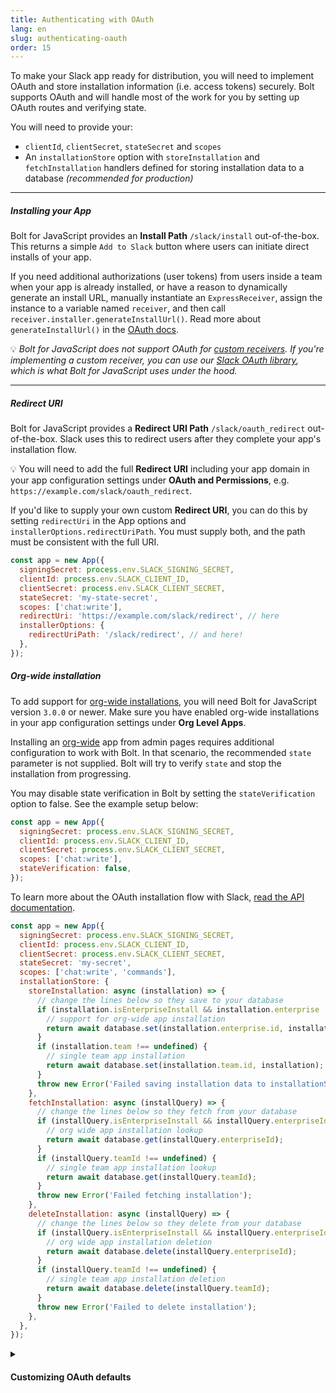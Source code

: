 ```yaml
---
title: Authenticating with OAuth
lang: en
slug: authenticating-oauth
order: 15
---
```


<div class="section-content">
To make your Slack app ready for distribution, you will need to implement OAuth and store installation information (i.e. access tokens) securely. Bolt supports OAuth and will handle most of the work for you by setting up OAuth routes and verifying state. 

You will need to provide your:
* `clientId`, `clientSecret`, `stateSecret` and `scopes`
* An `installationStore` option with `storeInstallation` and `fetchInstallation` handlers defined for storing installation data to a database *(recommended for production)*

---

##### Installing your App
Bolt for JavaScript provides an **Install Path** `/slack/install` out-of-the-box. This returns a simple `Add to Slack` button where users can initiate direct installs of your app. 

If you need additional authorizations (user tokens) from users inside a team when your app is already installed, or have a reason to dynamically generate an install URL, manually instantiate an `ExpressReceiver`, assign the instance to a variable named `receiver`, and then call `receiver.installer.generateInstallUrl()`. Read more about `generateInstallUrl()` in the [OAuth docs](https://slack.dev/node-slack-sdk/oauth#generating-an-installation-url).


💡 *Bolt for JavaScript does not support OAuth for [custom receivers](#receiver). If you're implementing a custom receiver, you can use our [Slack OAuth library](https://slack.dev/node-slack-sdk/oauth#slack-oauth), which is what Bolt for JavaScript uses under the hood.*


---
##### Redirect URI
Bolt for JavaScript provides a **Redirect URI Path** `/slack/oauth_redirect` out-of-the-box. Slack uses this to redirect users after they complete your app's installation flow. 

💡 You will need to add the full **Redirect URI** including your app domain in your app configuration settings under **OAuth and Permissions**, e.g. `https://example.com/slack/oauth_redirect`. 

If you'd like to supply your own custom **Redirect URI**, you can do this by setting `redirectUri` in the App options and `installerOptions.redirectUriPath`. You must supply both, and the path must be consistent with the full URI.

```javascript
const app = new App({
  signingSecret: process.env.SLACK_SIGNING_SECRET,
  clientId: process.env.SLACK_CLIENT_ID,
  clientSecret: process.env.SLACK_CLIENT_SECRET,
  stateSecret: 'my-state-secret',
  scopes: ['chat:write'],
  redirectUri: 'https://example.com/slack/redirect', // here
  installerOptions: {
    redirectUriPath: '/slack/redirect', // and here!
  },
});
```
##### Org-wide installation
To add support for [org-wide installations](https://api.slack.com/enterprise/apps), you will need Bolt for JavaScript version `3.0.0` or newer. Make sure you have enabled org-wide installations in your app configuration settings under **Org Level Apps**.

Installing an [org-wide](https://api.slack.com/enterprise/apps) app from admin pages requires additional configuration to work with Bolt. In that scenario, the recommended `state` parameter is not supplied. Bolt will try to verify `state` and stop the installation from progressing. 

You may disable state verification in Bolt by setting the `stateVerification` option to false. See the example setup below:


```javascript
const app = new App({
  signingSecret: process.env.SLACK_SIGNING_SECRET,
  clientId: process.env.SLACK_CLIENT_ID,
  clientSecret: process.env.SLACK_CLIENT_SECRET,
  scopes: ['chat:write'],
  stateVerification: false,
});
```

To learn more about the OAuth installation flow with Slack, [read the API documentation](https://api.slack.com/authentication/oauth-v2).

</div>

```javascript
const app = new App({
  signingSecret: process.env.SLACK_SIGNING_SECRET,
  clientId: process.env.SLACK_CLIENT_ID,
  clientSecret: process.env.SLACK_CLIENT_SECRET,
  stateSecret: 'my-secret',
  scopes: ['chat:write', 'commands'],
  installationStore: {
    storeInstallation: async (installation) => {
      // change the lines below so they save to your database
      if (installation.isEnterpriseInstall && installation.enterprise !== undefined) {
        // support for org-wide app installation
        return await database.set(installation.enterprise.id, installation);
      }
      if (installation.team !== undefined) {
        // single team app installation
        return await database.set(installation.team.id, installation);
      }
      throw new Error('Failed saving installation data to installationStore');
    },
    fetchInstallation: async (installQuery) => {
      // change the lines below so they fetch from your database
      if (installQuery.isEnterpriseInstall && installQuery.enterpriseId !== undefined) {
        // org wide app installation lookup
        return await database.get(installQuery.enterpriseId);
      }
      if (installQuery.teamId !== undefined) {
        // single team app installation lookup
        return await database.get(installQuery.teamId);
      }
      throw new Error('Failed fetching installation');
    },
    deleteInstallation: async (installQuery) => {
      // change the lines below so they delete from your database
      if (installQuery.isEnterpriseInstall && installQuery.enterpriseId !== undefined) {
        // org wide app installation deletion
        return await database.delete(installQuery.enterpriseId);
      }
      if (installQuery.teamId !== undefined) {
        // single team app installation deletion
        return await database.delete(installQuery.teamId);
      }
      throw new Error('Failed to delete installation');
    },
  },
});
```

<details class="secondary-wrapper">
<summary class="section-head" markdown="0">
<h4 class="section-head">Customizing OAuth defaults</h4>
</summary>

<div class="secondary-content" markdown="0">
We provide several options for customizing default OAuth using the `installerOptions` object, which can be passed in during the initialization of `App`. You can override the following:

- `authVersion`: Used to toggle between new Slack Apps and Classic Slack Apps
- `metadata`: Used to pass around session related information
- `installPath`: Override default path for "Add to Slack" button
- `redirectUriPath`: This relative path must match the `redirectUri` provided in the App options 
- `callbackOptions`: Provide custom success and failure pages at the end of the OAuth flow
- `stateStore`: Provide a custom state store instead of using the built in `ClearStateStore`

</div>

```javascript
const app = new App({
  signingSecret: process.env.SLACK_SIGNING_SECRET,
  clientId: process.env.SLACK_CLIENT_ID,
  clientSecret: process.env.SLACK_CLIENT_SECRET,
  scopes: ['channels:read', 'groups:read', 'channels:manage', 'chat:write', 'incoming-webhook'],
  installerOptions: {
      authVersion: 'v1', // default  is 'v2', 'v1' is used for classic slack apps
      metadata: 'some session data',
      installPath: '/slack/installApp',
      redirectUriPath: '/slack/redirect',
      callbackOptions: {
        success: (installation, installOptions, req, res) => {
          // Do custom success logic here
          res.send('successful!');
        }, 
        failure: (error, installOptions , req, res) => {
          // Do custom failure logic here
          res.send('failure');
        }
      },
      stateStore: {
        // Do not need to provide a `stateSecret` when passing in a stateStore
        // generateStateParam's first argument is the entire InstallUrlOptions object which was passed into generateInstallUrl method
        // the second argument is a date object
        // the method is expected to return a string representing the state
        generateStateParam: async (installUrlOptions, date) => {
          // generate a random string to use as state in the URL
          const randomState = randomStringGenerator();
          // save installOptions to cache/db
          await myDB.set(randomState, installUrlOptions);
          // return a state string that references saved options in DB
          return randomState;
        },
        // verifyStateParam's first argument is a date object and the second argument is a string representing the state
        // verifyStateParam is expected to return an object representing installUrlOptions
        verifyStateParam:  async (date, state) => {
          // fetch saved installOptions from DB using state reference
          const installUrlOptions = await myDB.get(randomState);
          return installUrlOptions;
        }
      },
  }
});
```

</details>